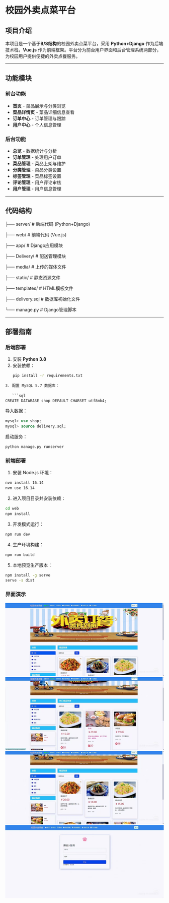 # 校园外卖点菜平台  

## 项目介绍  
本项目是一个基于**B/S结构**的校园外卖点菜平台，采用 **Python+Django** 作为后端技术栈，**Vue.js** 作为前端框架。平台分为前台用户界面和后台管理系统两部分，为校园用户提供便捷的外卖点餐服务。  

---

## 功能模块  

### 前台功能  
- **首页** - 菜品展示与分类浏览  
- **菜品详情页** - 菜品详细信息查看  
- **订单中心** - 订单管理与跟踪  
- **用户中心** - 个人信息管理  

### 后台功能  
- **总览** - 数据统计与分析  
- **订单管理** - 处理用户订单  
- **菜品管理** - 菜品上架与维护  
- **分类管理** - 菜品分类设置  
- **标签管理** - 菜品标签设置  
- **评论管理** - 用户评论审核  
- **用户管理** - 用户信息管理  

---

## 代码结构  

├── server/ # 后端代码 (Python+Django)

├── web/ # 前端代码 (Vue.js)

├── app/ # Django应用模块

├── Delivery/ # 配送管理模块

├── media/ # 上传的媒体文件

├── static/ # 静态资源文件

├── templates/ # HTML模板文件

├── delivery.sql # 数据库初始化文件

└── manage.py # Django管理脚本


---

## 部署指南  

### 后端部署  
1. 安装 **Python 3.8**  
2. 安装依赖：  
   ```bash
   pip install -r requirements.txt
```
3. 配置 MySQL 5.7 数据库：

   ```sql
CREATE DATABASE shop DEFAULT CHARSET utf8mb4;
```
导入数据：
  ```sql
  mysql> use shop;
  mysql> source delivery.sql;
```
启动服务：
  ```bash
  python manage.py runserver
```
### 前端部署
1. 安装 Node.js 环境：
  ```bash
nvm install 16.14
nvm use 16.14
```

2. 进入项目目录并安装依赖：
```bash
cd web
npm install
```

3. 开发模式运行：
```bash
npm run dev
```
4. 生产环境构建：
```bash
npm run build
```
5. 本地预览生产版本：
 ```bash
npm install -g serve
serve -s dist
 ```
### 界面演示
![首页截图](e1e6141cfb67f6f87ea2f7971e96e344.jpg)
![点单界面](74f3448a9edae4903fd1866e35b01063.jpg)
![点单界面](19440d48133c4721fd2f8aa9c990ecaf.jpg)
![后台登陆](ff832562db32f95b96455665255444ad.jpg)
